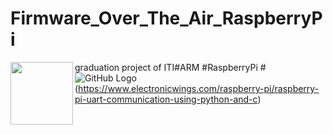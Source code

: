# Firmware_Over_The_Air_RaspberryPi
graduation project of ITI#ARM #RaspberryPi #
<img align="left" width="100" height="100" src="/home/marcelle/IMG_9893.JPG">
![GitHub Logo](/home/marcelle/IMG_9893.JPG)
(https://www.electronicwings.com/raspberry-pi/raspberry-pi-uart-communication-using-python-and-c)
